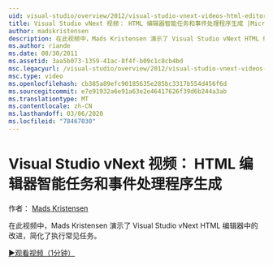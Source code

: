 ```yaml
---
uid: visual-studio/overview/2012/visual-studio-vnext-videos-html-editor-smart-tasks-and-event-handler-generation
title: Visual Studio vNext 视频： HTML 编辑器智能任务和事件处理程序生成 |Microsoft Docs
author: madskristensen
description: 在此视频中，Mads Kristensen 演示了 Visual Studio vNext HTML 编辑器中的改进，简化了执行常见任务。
ms.author: riande
ms.date: 08/30/2011
ms.assetid: 3aa5b073-1359-41ac-8f4f-b09c1c8cb4bd
msc.legacyurl: /visual-studio/overview/2012/visual-studio-vnext-videos-html-editor-smart-tasks-and-event-handler-generation
msc.type: video
ms.openlocfilehash: cb385a89efc90185635e285bc3317b554d456f6d
ms.sourcegitcommit: e7e91932a6e91a63e2e46417626f39d6b244a3ab
ms.translationtype: MT
ms.contentlocale: zh-CN
ms.lasthandoff: 03/06/2020
ms.locfileid: "78467030"
---
```

# <a name="visual-studio-vnext-videos-html-editor-smart-tasks-and-event-handler-generation"></a>Visual Studio vNext 视频： HTML 编辑器智能任务和事件处理程序生成

作者： [Mads Kristensen](https://github.com/madskristensen)

在此视频中，Mads Kristensen 演示了 Visual Studio vNext HTML 编辑器中的改进，简化了执行常见任务。

[&#9654;观看视频（1分钟）](https://channel9.msdn.com/Blogs/ASP-NET-Site-Videos/visual-studio-vnext-videos-html-editor-smart-tasks-and-event-handler-generation)
